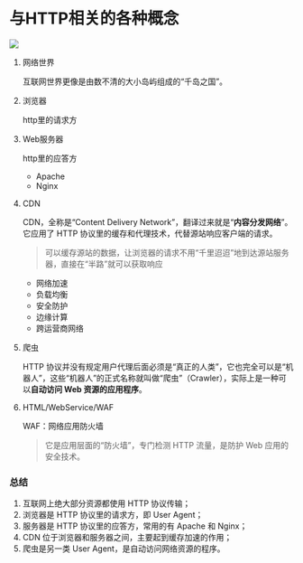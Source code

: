 # 与HTTP相关的各种概念



![](https://static001.geekbang.org/resource/image/51/64/5102fc33d04b59b36971a5e487779864.png)

1. 网络世界

   互联网世界更像是由数不清的大小岛屿组成的“千岛之国”。



2. 浏览器

   http里的请求方



3. Web服务器

   http里的应答方

   - Apache
   - Nginx



4. CDN

   CDN，全称是“Content Delivery Network”，翻译过来就是“**内容分发网络**”。它应用了 HTTP 协议里的缓存和代理技术，代替源站响应客户端的请求。

   > 可以缓存源站的数据，让浏览器的请求不用“千里迢迢”地到达源站服务器，直接在“半路”就可以获取响应

   - 网络加速
   - 负载均衡
   - 安全防护
   - 边缘计算
   - 跨运营商网络



5. 爬虫

   HTTP 协议并没有规定用户代理后面必须是“真正的人类”，它也完全可以是“机器人”，这些“机器人”的正式名称就叫做“爬虫”（Crawler），实际上是一种可以**自动访问 Web 资源的应用程序**。



6. HTML/WebService/WAF

   WAF：网络应用防火墙

   > 它是应用层面的“防火墙”，专门检测 HTTP 流量，是防护 Web 应用的安全技术。



### 总结

1. 互联网上绝大部分资源都使用 HTTP 协议传输；
2. 浏览器是 HTTP 协议里的请求方，即 User Agent；
3. 服务器是 HTTP 协议里的应答方，常用的有 Apache 和 Nginx；
4. CDN 位于浏览器和服务器之间，主要起到缓存加速的作用；
5. 爬虫是另一类 User Agent，是自动访问网络资源的程序。



​	

























































